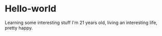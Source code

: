 # Hello-world
Learning some interesting stuff
I'm 21 years old, living an interesting life, pretty happy. 
